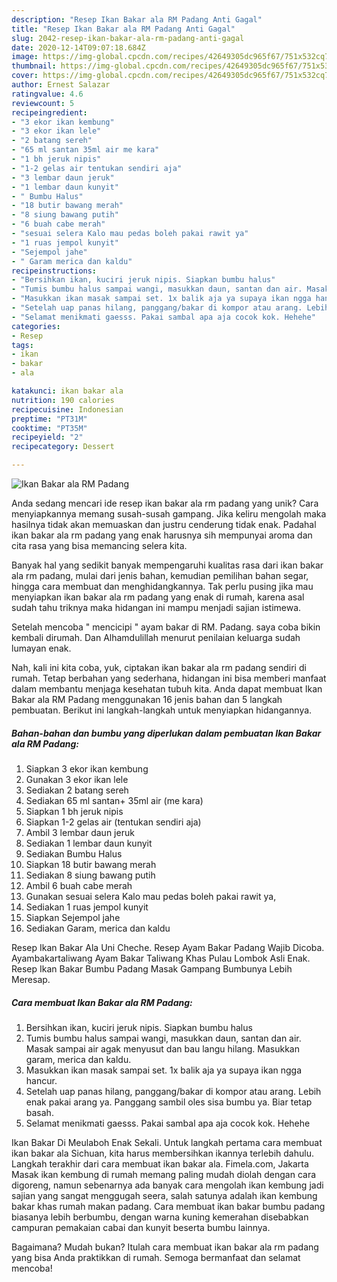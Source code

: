 ```yaml
---
description: "Resep Ikan Bakar ala RM Padang Anti Gagal"
title: "Resep Ikan Bakar ala RM Padang Anti Gagal"
slug: 2042-resep-ikan-bakar-ala-rm-padang-anti-gagal
date: 2020-12-14T09:07:18.684Z
image: https://img-global.cpcdn.com/recipes/42649305dc965f67/751x532cq70/ikan-bakar-ala-rm-padang-foto-resep-utama.jpg
thumbnail: https://img-global.cpcdn.com/recipes/42649305dc965f67/751x532cq70/ikan-bakar-ala-rm-padang-foto-resep-utama.jpg
cover: https://img-global.cpcdn.com/recipes/42649305dc965f67/751x532cq70/ikan-bakar-ala-rm-padang-foto-resep-utama.jpg
author: Ernest Salazar
ratingvalue: 4.6
reviewcount: 5
recipeingredient:
- "3 ekor ikan kembung"
- "3 ekor ikan lele"
- "2 batang sereh"
- "65 ml santan 35ml air me kara"
- "1 bh jeruk nipis"
- "1-2 gelas air tentukan sendiri aja"
- "3 lembar daun jeruk"
- "1 lembar daun kunyit"
- " Bumbu Halus"
- "18 butir bawang merah"
- "8 siung bawang putih"
- "6 buah cabe merah"
- "sesuai selera Kalo mau pedas boleh pakai rawit ya"
- "1 ruas jempol kunyit"
- "Sejempol jahe"
- " Garam merica dan kaldu"
recipeinstructions:
- "Bersihkan ikan, kuciri jeruk nipis. Siapkan bumbu halus"
- "Tumis bumbu halus sampai wangi, masukkan daun, santan dan air. Masak sampai air agak menyusut dan bau langu hilang. Masukkan garam, merica dan kaldu."
- "Masukkan ikan masak sampai set. 1x balik aja ya supaya ikan ngga hancur."
- "Setelah uap panas hilang, panggang/bakar di kompor atau arang. Lebih enak pakai arang ya. Panggang sambil oles sisa bumbu ya. Biar tetap basah."
- "Selamat menikmati gaesss. Pakai sambal apa aja cocok kok. Hehehe"
categories:
- Resep
tags:
- ikan
- bakar
- ala

katakunci: ikan bakar ala 
nutrition: 190 calories
recipecuisine: Indonesian
preptime: "PT31M"
cooktime: "PT35M"
recipeyield: "2"
recipecategory: Dessert

---
```



![Ikan Bakar ala RM Padang](https://img-global.cpcdn.com/recipes/42649305dc965f67/751x532cq70/ikan-bakar-ala-rm-padang-foto-resep-utama.jpg)

Anda sedang mencari ide resep ikan bakar ala rm padang yang unik? Cara menyiapkannya memang susah-susah gampang. Jika keliru mengolah maka hasilnya tidak akan memuaskan dan justru cenderung tidak enak. Padahal ikan bakar ala rm padang yang enak harusnya sih mempunyai aroma dan cita rasa yang bisa memancing selera kita.

Banyak hal yang sedikit banyak mempengaruhi kualitas rasa dari ikan bakar ala rm padang, mulai dari jenis bahan, kemudian pemilihan bahan segar, hingga cara membuat dan menghidangkannya. Tak perlu pusing jika mau menyiapkan ikan bakar ala rm padang yang enak di rumah, karena asal sudah tahu triknya maka hidangan ini mampu menjadi sajian istimewa.

Setelah mencoba &#34; mencicipi &#34; ayam bakar di RM. Padang. saya coba bikin kembali dirumah. Dan Alhamdulillah menurut penilaian keluarga sudah lumayan enak.


Nah, kali ini kita coba, yuk, ciptakan ikan bakar ala rm padang sendiri di rumah. Tetap berbahan yang sederhana, hidangan ini bisa memberi manfaat dalam membantu menjaga kesehatan tubuh kita. Anda dapat membuat Ikan Bakar ala RM Padang menggunakan 16 jenis bahan dan 5 langkah pembuatan. Berikut ini langkah-langkah untuk menyiapkan hidangannya.

<!--inarticleads1-->

##### Bahan-bahan dan bumbu yang diperlukan dalam pembuatan Ikan Bakar ala RM Padang:

1. Siapkan 3 ekor ikan kembung
1. Gunakan 3 ekor ikan lele
1. Sediakan 2 batang sereh
1. Sediakan 65 ml santan+ 35ml air (me kara)
1. Siapkan 1 bh jeruk nipis
1. Siapkan 1-2 gelas air (tentukan sendiri aja)
1. Ambil 3 lembar daun jeruk
1. Sediakan 1 lembar daun kunyit
1. Sediakan  Bumbu Halus
1. Siapkan 18 butir bawang merah
1. Sediakan 8 siung bawang putih
1. Ambil 6 buah cabe merah
1. Gunakan sesuai selera Kalo mau pedas boleh pakai rawit ya,
1. Sediakan 1 ruas jempol kunyit
1. Siapkan Sejempol jahe
1. Sediakan  Garam, merica dan kaldu


Resep Ikan Bakar Ala Uni Cheche. Resep Ayam Bakar Padang Wajib Dicoba. Ayambakartaliwang Ayam Bakar Taliwang Khas Pulau Lombok Asli Enak. Resep Ikan Bakar Bumbu Padang Masak Gampang Bumbunya Lebih Meresap. 

<!--inarticleads2-->

##### Cara membuat Ikan Bakar ala RM Padang:

1. Bersihkan ikan, kuciri jeruk nipis. Siapkan bumbu halus
1. Tumis bumbu halus sampai wangi, masukkan daun, santan dan air. Masak sampai air agak menyusut dan bau langu hilang. Masukkan garam, merica dan kaldu.
1. Masukkan ikan masak sampai set. 1x balik aja ya supaya ikan ngga hancur.
1. Setelah uap panas hilang, panggang/bakar di kompor atau arang. Lebih enak pakai arang ya. Panggang sambil oles sisa bumbu ya. Biar tetap basah.
1. Selamat menikmati gaesss. Pakai sambal apa aja cocok kok. Hehehe


Ikan Bakar Di Meulaboh Enak Sekali. Untuk langkah pertama cara membuat ikan bakar ala Sichuan, kita harus membersihkan ikannya terlebih dahulu. Langkah terakhir dari cara membuat ikan bakar ala. Fimela.com, Jakarta Masak ikan kembung di rumah memang paling mudah diolah dengan cara digoreng, namun sebenarnya ada banyak cara mengolah ikan kembung jadi sajian yang sangat menggugah seera, salah satunya adalah ikan kembung bakar khas rumah makan padang. Cara membuat ikan bakar bumbu padang biasanya lebih berbumbu, dengan warna kuning kemerahan disebabkan campuran pemakaian cabai dan kunyit beserta bumbu lainnya. 

Bagaimana? Mudah bukan? Itulah cara membuat ikan bakar ala rm padang yang bisa Anda praktikkan di rumah. Semoga bermanfaat dan selamat mencoba!
